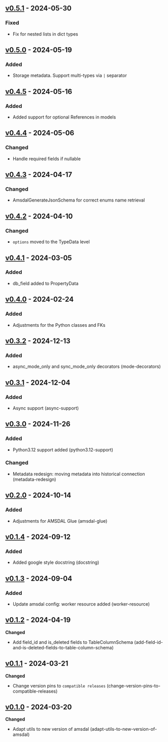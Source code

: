 ## [v0.5.1](https://pypi.org/project/amsdal_utils/0.5.1/) - 2024-05-30

### Fixed

- Fix for nested lists in dict types

## [v0.5.0](https://pypi.org/project/amsdal_utils/0.5.0/) - 2024-05-19

### Added

- Storage metadata. Support multi-types via `|` separator

## [v0.4.5](https://pypi.org/project/amsdal_utils/0.4.5/) - 2024-05-16

### Added

- Added support for optional References in models

## [v0.4.4](https://pypi.org/project/amsdal_utils/0.4.4/) - 2024-05-06

### Changed

- Handle required fields if nullable

## [v0.4.3](https://pypi.org/project/amsdal_utils/0.4.3/) - 2024-04-17

### Changed

- AmsdalGenerateJsonSchema for correct enums name retrieval

## [v0.4.2](https://pypi.org/project/amsdal_utils/0.4.2/) - 2024-04-10

### Changed

- `options` moved to the TypeData level

## [v0.4.1](https://pypi.org/project/amsdal_utils/0.4.1/) - 2024-03-05

### Added

- db_field added to PropertyData


## [v0.4.0](https://pypi.org/project/amsdal_utils/0.4.0/) - 2024-02-24

### Added

- Adjustments for the Python classes and FKs


## [v0.3.2](https://pypi.org/project/amsdal_utils/0.3.2/) - 2024-12-13


### Added

- async_mode_only and sync_mode_only decorators (mode-decorators)
## [v0.3.1](https://pypi.org/project/amsdal_utils/0.3.1/) - 2024-12-04


### Added

- Async support (async-support)
## [v0.3.0](https://pypi.org/project/amsdal_utils/0.3.0/) - 2024-11-26


### Added

- Python3.12 support added (python3.12-support)

### Changed

- Metadata redesign: moving metadata into historical connection (metadata-redesign)
## [v0.2.0](https://pypi.org/project/amsdal_utils/0.2.0/) - 2024-10-14


### Added

- Adjustments for AMSDAL Glue (amsdal-glue)
## [v0.1.4](https://pypi.org/project/amsdal_utils/0.1.4/) - 2024-09-12


### Added

- Added google style docstring (docstring)
## [v0.1.3](https://pypi.org/project/amsdal_utils/0.1.3/) - 2024-09-04


### Added

- Update amsdal config: worker resource added (worker-resource)
## [v0.1.2](https://pypi.org/project/amsdal_utils/0.1.2/) - 2024-04-19

**Changed**

- Add field_id and is_deleted fields to TableColumnSchema (add-field-id-and-is-deleted-fields-to-table-column-schema)


## [v0.1.1](https://pypi.org/project/amsdal_utils/0.1.1/) - 2024-03-21

**Changed**

- Change version pins to `compatible releases` (change-version-pins-to-compatible-releases)


## [v0.1.0](https://pypi.org/project/amsdal_utils/0.1.0/) - 2024-03-20

**Changed**

- Adapt utils to new version of amsdal (adapt-utils-to-new-version-of-amsdal)
